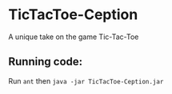 # TicTacToe-Ception
A unique take on the game Tic-Tac-Toe

## Running code:
Run `ant` then `java -jar TicTacToe-Ception.jar`
